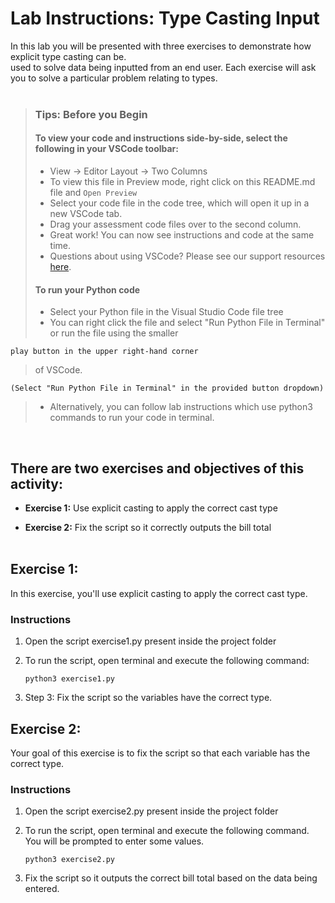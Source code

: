 # Lab Instructions: Type Casting Input

In this lab you will be presented with three exercises to demonstrate how explicit type casting can be.  
used to solve data being inputted from an end user. Each exercise will ask you to solve a particular problem relating to types.
<br><br>

> ### **Tips: Before you Begin**
>
> #### **To view your code and instructions side-by-side**, select the following in your VSCode toolbar:
>
> - View -> Editor Layout -> Two Columns
> - To view this file in Preview mode, right click on this README.md file and `Open Preview`
> - Select your code file in the code tree, which will open it up in a new VSCode tab.
> - Drag your assessment code files over to the second column.
> - Great work! You can now see instructions and code at the same time.
> - Questions about using VSCode? Please see our support resources [here](https://www.coursera.org/learn/programming-in-python/supplement/2IEyt/visual-studio-code-on-coursera).
>
> #### **To run your Python code**
>
> - Select your Python file in the Visual Studio Code file tree
> - You can right click the file and select "Run Python File in Terminal"
>   or run the file using the smaller

    play button in the upper right-hand corner

> of VSCode.

    (Select "Run Python File in Terminal" in the provided button dropdown)

> - Alternatively, you can follow lab instructions which use python3 commands to run your code in terminal.

<br>

## There are two exercises and objectives of this activity:

- **Exercise 1:** Use explicit casting to apply the correct cast type

- **Exercise 2:** Fix the script so it correctly outputs the bill total <br><br>

## Exercise 1:

In this exercise, you'll use explicit casting to apply the correct cast type.

### Instructions

1. Open the script exercise1.py present inside the project folder

2. To run the script, open terminal and execute the following command:
   ```
   python3 exercise1.py
   ```
3. Step 3: Fix the script so the variables have the correct type.

## Exercise 2:

Your goal of this exercise is to fix the script so that each variable has the correct type.

### Instructions

1. Open the script exercise2.py present inside the project folder

2. To run the script, open terminal and execute the following command. You will be prompted to enter some values.

   ```
   python3 exercise2.py
   ```

3. Fix the script so it outputs the correct bill total based on the data being entered.

<br>
